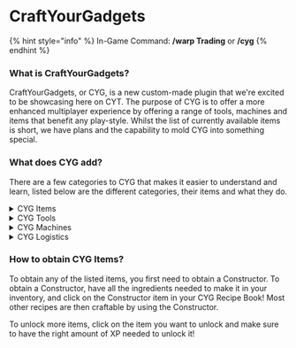 # CraftYourGadgets

{% hint style="info" %}
In-Game Command: **/warp Trading** or **/cyg**
{% endhint %}

### **What is CraftYourGadgets?**

CraftYourGadgets, or CYG, is a new custom-made plugin that we're excited to be showcasing here on CYT. The purpose of CYG is to offer a more enhanced multiplayer experience by offering a range of tools, machines and items that benefit any play-style. Whilst the list of currently available items is short, we have plans and the capability to mold CYG into something special.

### What does CYG add?

There are a few categories to CYG that makes it easier to understand and learn, listed below are the different categories, their items and what they do.

<details>

<summary>CYG Items</summary>

* **Infused Magnet** - Draw in items that are within a radius
* **Tape Measure** - Set an anchor point and click elsewhere to check the distance
* **Wind Staff** - Right click to launch yourself into that direction, uses hunger.
* **Portable Crafter/Ender Chest/Dust Bin** - Right click to open these in your inventory via an item.
* **Magic Zombie Pills** - Use these to cure Zombie Villagers faster and more efficiently.
* **Soul Binder** - An item that is used in an Auto Enchanter with any tool/armour to make it Soulbound (stays on the player after death). _COMING SOON_
* **Golden Lasso** - An item that is used to capture mobs and replace them .
* **Biome Changer** - An item that is used to change the biome of a chunk.
* [**Skin Remover**](../../cyt-survival/content/skins.md) - An item that is used to remove a Skin from an item.
* **V10 Tag** - A tag that symbolises your involvement of V10.

</details>

<details>

<summary>CYG Tools</summary>

* **Explosive Pickaxe** - Mines a 3x3 area
* **Explosive Shovel** - Digs a 3x3 area
* **Explosive Farming Hoe** - Breaks a 3x3x1 area of crops
* **Upgraded Explosive Pickaxe** - Breaks a 5x5 area of blocks
* **Upgraded Explosive Shovel** - Digs a 5x5 area of blocks
* **Vein Miner Pickaxe** - Mines a vein of ore at once
* **Lumber Axe** - Chops down a whole tree at once
* **Sword of Beheading** - Chance to drop a players head when they're killed with it

</details>

<details>

<summary>CYG Machines</summary>

* **Holographic Display** - Ability to create and modify a holographic text line
* **Table Saw** - A machine that turns 1x log into 8x planks
* **Auto Drier** - Dries a range of items. (Uses specific items to power it for X amount of seconds)
* **Auto Enchanter** - Combines enchanted books onto tools/armour (Uses specific items to power it)
* **Auto Disenchanter** - Removes enchants from tools/armour (Uses specific items to power it)

<!---->

* **Constructor** A piece of machinery with a 3x3 crafting grid used to craft various CYG items & machines \


<!---->

* **Dye Extractor** - Extracts dye from a dyed item into a bottle&#x20;
* **Dye Bottler** - Bottles dye to create a more potent and efficient version to use in an applier&#x20;
* **Dye Applier -** Applies bottled dye onto an item with an increased efficiency&#x20;
* **Producer** - Use this to automatically produce desired items&#x20;
* **Growth Cell** - Use this to automatically grow desired items and crops&#x20;
* **Concrete Factory -** Converts concrete powder into concrete&#x20;
* **Compactor** - Compacts items into larger clumps&#x20;
* **Crusher** - Use this to automatically crush items into other items&#x20;
* **Refinery** - Refines ingots and fragments

<!---->

* **Big Barrel** - Stores X stacks of a singular item
* **Large Barrel** - Stores X stacks of a singular item
* **Deep Storage Unit** - Stores X stacks of a singular item
* **Speedy Furnace** - An enhanced furnace that works at a 1.5x speed
* **Speedier Furnace** - An enhanced furnace that works at a 3x speed

</details>

<details>

<summary>CYG Logistics</summary>

* **Input Node -** The starting building block of any node network. Allows the extraction of items from nearby containers at the rate of Stack/5s whilst conforming to given filters.\
  (must be placed adjacent to an input container (Chests, Barrels, Furnaces, CYG Barrels, CYG Machines, Spawners)

<!---->

* **Output Spawner Node** - A modified version of the Output Fuel Node which allows the fuelling of spawners. (Only for applicable containers such as CYG Spawners).

<!---->

* **Output Fuel Node** - A modified version of the Content Node which allows the output of items into fuel-specific slots. (Only for applicable containers such as Furnaces, Smokers, CYG Machines, and Blast Furnaces).&#x20;

<!---->

* **Output Content Node** - The final link for a node network to function. Outputs items into nearby containers, while conforming to given filters, and priorities. (Only for applicable containers such as Chests, Barrels, CYG Machines, and CYG Barrels).

<!---->

* **Connector Node -** The connector for node networks, connecting input nodes to output nodes. (Requires to be within a range of 5 blocks in any direction of an Input/Output Node to guarantee a successful link).

</details>

### **How to obtain CYG Items?**

To obtain any of the listed items, you first need to obtain a Constructor. To obtain a Constructor, have all the ingredients needed to make it in your inventory, and click on the Constructor item in your CYG Recipe Book! Most other recipes are then craftable by using the Constructor.

To unlock more items, click on the item you want to unlock and make sure to have the right amount of XP needed to unlock it!
